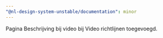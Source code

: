 ```yaml
---
"@nl-design-system-unstable/documentation": minor
---
```


Pagina Beschrijving bij video bij Video richtlijnen toegevoegd.
